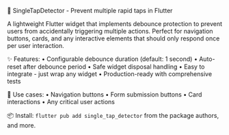 <!--
This README describes the package. If you publish this package to pub.dev,
this README's contents appear on the landing page for your package.

For information about how to write a good package README, see the guide for
[writing package pages](https://dart.dev/tools/pub/writing-package-pages).

For general information about developing packages, see the Dart guide for
[creating packages](https://dart.dev/guides/libraries/create-packages)
and the Flutter guide for
[developing packages and plugins](https://flutter.dev/to/develop-packages).
-->

🚫 SingleTapDetector - Prevent multiple rapid taps in Flutter

A lightweight Flutter widget that implements debounce protection to prevent users from accidentally triggering multiple actions. Perfect for navigation buttons, cards, and any interactive elements that should only respond once per user interaction.

✨ Features:
• Configurable debounce duration (default: 1 second)
• Auto-reset after debounce period
• Safe widget disposal handling
• Easy to integrate - just wrap any widget
• Production-ready with comprehensive tests

🔧 Use cases:
• Navigation buttons
• Form submission buttons
• Card interactions
• Any critical user actions

📦 Install: `flutter pub add single_tap_detector`
from the package authors, and more.
